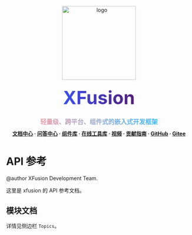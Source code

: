 <!--
    此 markdown 文件用做 doxygen 首页，可用 doxygen 命令。
 -->

<div align="center">
    <img alt="logo" src="xfusion_icon.svg" width="200">
</div>

<div style="text-align: center; font-weight: bold; font-size: 3.5em; line-height: 2;">
    <span style="background: linear-gradient(to right, #3b50f2, #521e79); -webkit-background-clip: text; -webkit-text-fill-color: transparent;">XFusion</span>
</div>

<div style="text-align: center; font-weight: bold; font-size: 1.2em; line-height: 2;">
    <span style="background: linear-gradient(to right, #ee9ca7, #33b5ff); -webkit-background-clip: text; -webkit-text-fill-color: transparent; font-weight: bold;">轻量级、跨平台、组件式的嵌入式开发框架</span>
</div>

<div align="center" style="font-weight: bold; line-height: 2;">
    <a href="https://www.coral-zone.cc/#/document?path=/document/">文档中心</a>
    ·
    <a href="http://qa.coral-zone.cc/">问答中心</a>
    ·
    <a href="https://www.coral-zone.cc/#/component">组件库</a>
    ·
    <a href="https://www.coral-zone.cc/#/tools">在线工具库</a>
    ·
    <a href="https://space.bilibili.com/3546733642516945/video">视频</a>
    ·
    <a href="https://www.coral-zone.cc/#/document?path=/document/zh_CN/contribute/">贡献指南</a>
    ·
    <a href="https://github.com/x-eks-fusion/xfusion">GitHub</a>
    ·
    <a href="https://gitee.com/x-eks-fusion/xfusion">Gitee</a>
</div>

# API 参考

@author XFusion Development Team.

这里是 xfusion 的 API 参考文档。

## 模块文档

详情见侧边栏 `Topics`。
